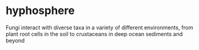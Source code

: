 # hyphosphere
Fungi interact with diverse taxa in a variety of different environments, from plant root cells in the soil to crustaceans in  deep ocean sediments and beyond
